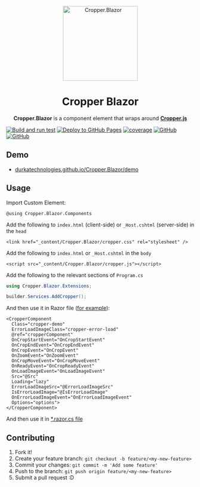 <p align="center">
  <a href="https://durkatechnologies.github.io/Cropper.Blazor">
    <img src="src/Cropper.Blazor/Client/wwwroot/cropperblazor.png?raw=true" align="center" alt="Cropper.Blazor" width="200 px">
  </a>
  <h1 align="center">
    Cropper Blazor
  </h1>
  <p align="center">
    <b>Cropper.Blazor</b>  is a component element that wraps around <a href="https://github.com/fengyuanchen/cropperjs"><b>Cropper.js</b></a>
  </p>
</p>

[![Build and run test](https://github.com/DurkaTechnologies/Cropper.Blazor/actions/workflows/ci.yml/badge.svg?event=push)](https://github.com/DurkaTechnologies/Cropper.Blazor/actions/workflows/ci.yml)
[![Deploy to GitHub Pages](https://github.com/DurkaTechnologies/Cropper.Blazor/actions/workflows/cd.yml/badge.svg?event=push)](https://github.com/DurkaTechnologies/Cropper.Blazor/actions/workflows/cd.yml)
[![coverage](https://codecov.io/github/DurkaTechnologies/Cropper.Blazor/branch/dev/graph/badge.svg?token=39M66DO85T)](https://codecov.io/github/DurkaTechnologies/Cropper.Blazor)
[![GitHub](https://img.shields.io/github/license/DurkaTechnologies/Cropper.Blazor?color=ff5c9b)](https://github.com/DurkaTechnologies/Cropper.Blazor/blob/dev/LICENSE)
[![GitHub](https://img.shields.io/github/last-commit/DurkaTechnologies/Cropper.Blazor?color=009DEA)](https://github.com/DurkaTechnologies/Cropper.Blazor)

## Demo
- [durkatechnologies.github.io/Cropper.Blazor/demo](https://durkatechnologies.github.io/Cropper.Blazor/demo)

## Usage

Import Custom Element:

```razor
@using Cropper.Blazor.Components
```

Add the following to `index.html` (client-side) or `_Host.cshtml` (server-side) in the `head`
```razor
<link href="_content/Cropper.Blazor/cropper.css" rel="stylesheet" />
```

Add the following to `index.html` or `_Host.cshtml` in the `body`
```razor
<script src="_content/Cropper.Blazor/cropper.js"></script>
```

Add the following to the relevant sections of `Program.cs`
```c#
using Cropper.Blazor.Extensions;
```
```c#
builder.Services.AddCropper();
```

And then use it in Razor file ([for example](https://github.com/DurkaTechnologies/Cropper.Blazor/blob/dev/src/Cropper.Blazor/Client/Pages/CropperDemo.razor)):

```razor
<CropperComponent
  Class="cropper-demo"
  ErrorLoadImageClass="cropper-error-load"
  @ref="cropperComponent"
  OnCropStartEvent="OnCropStartEvent"
  OnCropEndEvent="OnCropEndEvent"
  OnCropEvent="OnCropEvent"
  OnZoomEvent="OnZoomEvent"
  OnCropMoveEvent="OnCropMoveEvent"
  OnReadyEvent="OnCropReadyEvent"
  OnLoadImageEvent="OnLoadImageEvent"
  Src="@Src"
  Loading="lazy"
  ErrorLoadImageSrc="@ErrorLoadImageSrc"
  IsErrorLoadImage="@IsErrorLoadImage"
  OnErrorLoadImageEvent="OnErrorLoadImageEvent"
  Options="options">
</CropperComponent>
```

And then use it in [*.razor.cs file](https://github.com/DurkaTechnologies/Cropper.Blazor/blob/dev/src/Cropper.Blazor/Client/Pages/CropperDemo.razor.cs)




## Contributing

1. Fork it!
2. Create your feature branch: `git checkout -b feature/<my-new-feature>`
3. Commit your changes: `git commit -m 'Add some feature'`
4. Push to the branch: `git push origin feature/<my-new-feature>`
5. Submit a pull request :D
